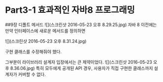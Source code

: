 # Part3-1 효과적인 자바8 프로그래밍
##9장 디폴트 메서드
![](스크린샷 2016-05-23 오후 8.29.25.jpg)
자바 8 이전에는 만약 인터페이스에 새로운 메서드를 정의하면 

![](스크린샷 2016-05-23 오후 8.31.24.jpg)

구현 클래스를 수정해줘야 했다. <br>

그부분이 라이브러리 설계자 입장에서는 큰 제약이었다.
![](스크린샷 2016-05-23 오후 8.36.06.jpg)
특히 모두에게 공개된 API 경우, 사용자가 직접 구현한 클래스까지 설계자가 커버할 수 없다. 


